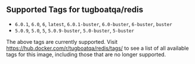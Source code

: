 ## Supported Tags for tugboatqa/redis

* `6.0.1`, `6.0`, `6`, `latest`, `6.0.1-buster`, `6.0-buster`, `6-buster`, `buster`
* `5.0.9`, `5.0`, `5`, `5.0.9-buster`, `5.0-buster`, `5-buster`

The above tags are currently supported. Visit https://hub.docker.com/r/tugboatqa/redis/tags/ to see a list of all available tags for this image, including those that are no longer supported.
